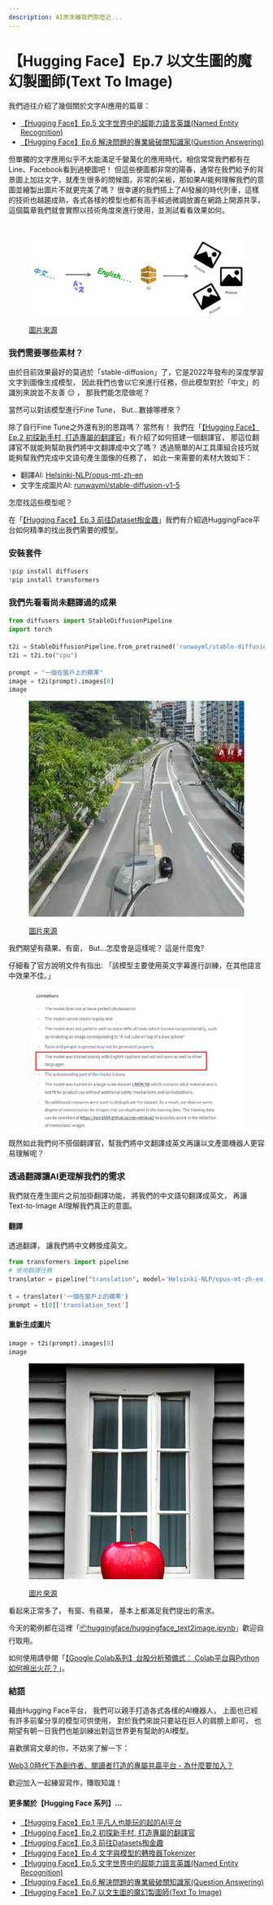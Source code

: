 ```yaml
---
description: AI原來離我們那麼近...
---
```


# 【Hugging Face】Ep.7 以文生圖的魔幻製圖師(Text To Image)

我們過往介紹了幾個關於文字AI應用的篇章：

* [【Hugging Face】Ep.5 文字世界中的超能力語言英雄(Named Entity Recognition)](https://vocus.cc/article/64a42269fd89780001589eca)
* [【Hugging Face】Ep.6 解決問題的專業級破關知識家(Question Answering)](https://vocus.cc/article/64ad426cfd89780001f0f010)

但單獨的文字應用似乎不太能滿足千變萬化的應用時代，相信常常我們都有在Line、Facebook看到過梗圖吧！ 但這些梗圖都非常的陽春，通常在我們給予的背景圖上加註文字，就產生很多的問候圖，非常的呆板，那如果AI能夠理解我們的意圖並繪製出圖片不就更完美了嗎？ 很幸運的我們搭上了AI發展的時代列車，這樣的技術也越趨成熟，各式各樣的模型也都有高手經過微調放置在網路上開源共享，這個篇章我們就會實際以技術角度來進行使用，並測試看看效果如何。

<div>

<img src="https://s3-us-west-2.amazonaws.com/secure.notion-static.com/29e80a96-03d5-4b75-9b57-9aae3a503d5a/text2img.drawio.png" alt="">

 

<figure><img src="../.gitbook/assets/text2img.drawio.png" alt=""><figcaption><p><a href="https://vocus.cc/article/64aea57ffd89780001075213">圖片來源</a></p></figcaption></figure>

</div>

### 我們需要哪些素材？

由於目前效果最好的莫過於「stable-diffusion」了，它是2022年發布的深度學習文字到圖像生成模型， 因此我們也會以它來進行任務，但此模型對於「中文」的識別來說並不友善 😔 ， 那我們能怎麼做呢？

當然可以對該模型進行Fine Tune， But…數據哪裡來？

除了自行Fine Tune之外還有別的思路嗎？ 當然有！ 我們在「[【Hugging Face】Ep.2 初探新手村, 打造專屬的翻譯官](https://vocus.cc/article/64a013ecfd89780001601391)」有介紹了如何搭建一個翻譯官， 那這位翻譯官不就能夠幫助我們將中文翻譯成中文了嗎？ 透過簡單的AI工具庫組合技巧就能夠幫我們完成中文語句產生圖像的任務了， 如此一來需要的素材大致如下：

* 翻譯AI: [Helsinki-NLP/opus-mt-zh-en](https://huggingface.co/Helsinki-NLP/opus-mt-zh-en)
* 文字生成圖片AI: [runwayml/stable-diffusion-v1-5](https://huggingface.co/runwayml/stable-diffusion-v1-5)

怎麼找這些模型呢？

在「[【Hugging Face】Ep.3 前往Dataset掏金趣](https://vocus.cc/article/64a2c62afd897800018a8185)」我們有介紹過HuggingFace平台如何精準的找出我們需要的模型。

### 安裝套件

```python
!pip install diffusers
!pip install transformers
```

### 我們先看看尚未翻譯過的成果

```python
from diffusers import StableDiffusionPipeline
import torch

t2i = StableDiffusionPipeline.from_pretrained('runwayml/stable-diffusion-v1-5')
t2i = t2i.to("cpu")

prompt = "一個在窗戶上的蘋果"
image = t2i(prompt).images[0]  
image
```

<figure><img src="../.gitbook/assets/No (1).png" alt=""><figcaption><p><a href="https://vocus.cc/article/64aea57ffd89780001075213">圖片來源</a></p></figcaption></figure>

我們期望有蘋果、有窗， But…怎麼會是這樣呢？ 這是什麼鬼?

仔細看了官方說明文件有指出: 「該模型主要使用英文字幕進行訓練，在其他語言中效果不佳。」

<figure><img src="../.gitbook/assets/限制 (1).png" alt=""><figcaption></figcaption></figure>

既然如此我們何不搭個翻譯官，幫我們將中文翻譯成英文再讓以文產圖機器人更容易理解呢？

### 透過翻譯讓AI更理解我們的需求

我們就在產生圖片之前加掛翻譯功能， 將我們的中文語句翻譯成英文， 再讓Text-to-Image AI理解我們真正的意圖。

#### 翻譯

透過翻譯， 讓我們將中文轉換成英文。

```python
from transformers import pipeline
# 使用翻譯任務
translator = pipeline("translation", model='Helsinki-NLP/opus-mt-zh-en') 

t = translator('一個在窗戶上的蘋果')
prompt = t[0]['translation_text']
```

#### 重新生成圖片

```python
image = t2i(prompt).images[0]  
image

```

<figure><img src="../.gitbook/assets/正確的圖片.png" alt=""><figcaption><p><a href="https://vocus.cc/article/64aea57ffd89780001075213">圖片來源</a></p></figcaption></figure>

看起來正常多了， 有窗、有蘋果， 基本上都滿足我們提出的需求。

今天的範例都在這裡「[📦](https://github.com/weihanchen/google-colab-python-learn/blob/main/jupyter-examples/huggingface/huggingface\_qa.ipynb)[huggingface/huggingface\_text2image.ipynb](https://github.com/weihanchen/google-colab-python-learn/blob/main/jupyter-examples/huggingface/huggingface\_text2image.ipynb)」歡迎自行取用。

如何使用請參閱「[【Google Colab系列】台股分析預備式： Colab平台與Python如何擦出火花？](https://www.potatomedia.co/s/aNLHZe3S)」。

### 結語

藉由Hugging Face平台， 我們可以親手打造各式各樣的AI機器人， 上面也已經有許多前輩分享的模型可供使用， 對於我們來說只要站在巨人的肩膀上即可， 也期望有朝一日我們也能訓練出對這世界更有幫助的AI模型。

喜歡撰寫文章的你，不妨來了解一下：

[Web3.0時代下為創作者、閱讀者打造的專屬共贏平台 - 為什麼要加入？](https://www.potatomedia.co/s/2PmFxsq)

歡迎加入一起練習寫作，賺取知識！

#### 更多關於【Hugging Face 系列】…

* [【Hugging Face】Ep.1 平凡人也能玩的起的AI平台](https://vocus.cc/article/649d7961fd89780001b63b0a)
* [【Hugging Face】Ep.2 初探新手村, 打造專屬的翻譯官](https://vocus.cc/article/64a013ecfd89780001601391)
* [【Hugging Face】Ep.3 前往Datasets掏金趣](https://vocus.cc/article/64a2c62afd897800018a8185)
* [【Hugging Face】Ep.4 文字與模型的轉換器Tokenizer](https://vocus.cc/article/64a34d8dfd8978000190e556)
* [【Hugging Face】Ep.5 文字世界中的超能力語言英雄(Named Entity Recognition)](https://vocus.cc/article/64a42269fd89780001589eca)
* [【Hugging Face】Ep.6 解決問題的專業級破關知識家(Question Answering)](https://vocus.cc/article/64ad426cfd89780001f0f010)
* [【Hugging Face】Ep.7 以文生圖的魔幻製圖師(Text To Image)](https://vocus.cc/article/64aea57ffd89780001075213)
